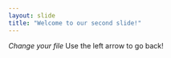 ```yaml
---
layout: slide
title: "Welcome to our second slide!"
---
```

*Change your file*
Use the left arrow to go back!
